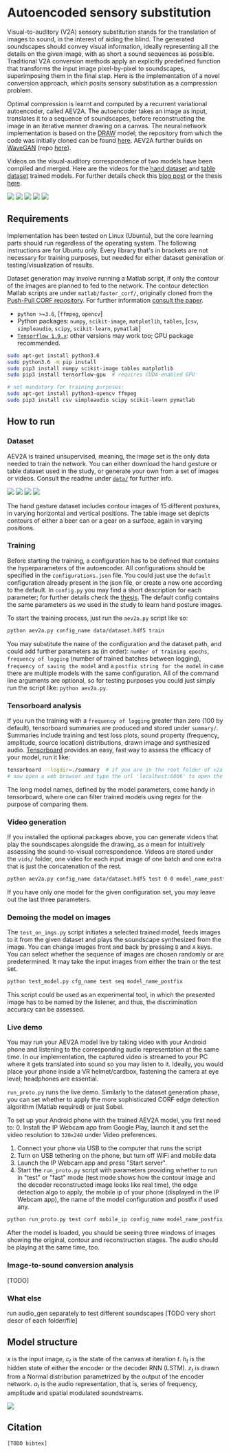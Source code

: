 # Autoencoded sensory substitution

Visual-to-auditory (V2A) sensory substitution stands for the translation of images to sound,
in the interest of aiding the blind. The generated soundscapes should convey visual information,
ideally representing all the details on the given image, with as short a sound sequences as possible.
Traditional V2A conversion methods apply an explicitly predefined function that transforms the input
image pixel-by-pixel to soundscapes, superimposing them in the final step. Here is the implementation
of a novel conversion approach, which posits sensory substitution as a compression problem.

Optimal compression is learnt and computed by a recurrent variational autoencoder, called AEV2A.
The autoencoder takes an image as input, translates it to a sequence of soundscapes, before
reconstructing the image in an iterative manner drawing on a canvas. The neural network implementation
is based on the [DRAW](https://arxiv.org/abs/1502.04623) model; the repository from which the code was
initially cloned can be found [here](https://github.com/kvfrans/draw-color). AEV2A further builds on
[WaveGAN](https://arxiv.org/abs/1802.04208) (repo [here](https://github.com/chrisdonahue/wavegan)).

Videos on the visual-auditory correspondence of two models have been compiled and merged. Here are
the videos for the [hand dataset](https://youtu.be/EGPz4HIFsCM)
and [table dataset](https://youtu.be/4IMlWaVQ2fk) trained models.
For further details check this [blog post](TODO) or the thesis [here](TODO).

![](https://i.imgur.com/ecdDO4s.png) ![](https://i.imgur.com/ALHRqWu.png) ![](https://media.giphy.com/media/2tKDQQuaHNvRGfYQm5/giphy.gif) ![](https://i.imgur.com/11CYllL.png) ![](https://media.giphy.com/media/1wXgFezvfCkjCo2aUh/giphy.gif)

## Requirements
Implementation has been tested on Linux (Ubuntu), but the core learning parts should run regardless of the operating system.
The following instructions are for Ubuntu only. Every library that's in brackets are not necessary for training purposes,
but needed for either dataset generation or testing/visualization of results.

Dataset generation may involve running a Matlab script, if only the contour of the images are planned to fed to the
network. The contour detection Matlab scripts are under `matlab/faster_corf/`, originally cloned from
the [Push-Pull CORF repository](https://www.mathworks.com/matlabcentral/fileexchange/47685-contour-detection-with-the-push-pull-corf-model).
For further information [consult the paper](https://link.springer.com/article/10.1007/s00422-012-0486-6).

- `python >=3.6`, \[`ffmpeg`, `opencv`\]
- Python packages: `numpy`, `scikit-image`, `matplotlib`, `tables`, \[`csv`, `simpleaudio`, `scipy`, `scikit-learn`, `pymatlab`\]
- [`Tensorflow 1.9.x`](https://www.tensorflow.org/install): other versions may work too; GPU package recommended.
```bash
sudo apt-get install python3.6
sudo python3.6 -m pip install
sudo pip3 install numpy scikit-image tables matplotlib
sudo pip3 install tensorflow-gpu  # requires CUDA-enabled GPU
```
```bash
# not mandatory for training purposes:
sudo apt-get install python3-opencv ffmpeg
sudo pip3 install csv simpleaudio scipy scikit-learn pymatlab
```


## How to run

### Dataset
AEV2A is trained unsupervised, meaning, the image set is the only data needed to train the network.
You can either download the hand gesture or table dataset used in the study, or generate your own
from a set of images or videos. Consult the readme under [`data/`](data/README.md) for further info.

![](https://i.imgur.com/8R9gd9F.png) ![](https://i.imgur.com/gyJX60s.png) ![](https://i.imgur.com/O5obnlu.png) ![](https://i.imgur.com/c2NUw9N.png)

The hand gesture dataset includes contour images of 15 different postures, in varying horizontal and vertical positions.
The table image set depicts contours of either a beer can or a gear on a surface, again in varying positions.

### Training
Before starting the training, a configuration has to be defined that contains the hyperparameters of the autoencoder.
All configurations should be specified in the `configurations.json` file. You could just use the `default`
configuration already present in the json file, or create a new one according to the default. In `config.py`
you may find a short description for each parameter; for further details check the [thesis](TODO).
The default config contains the same parameters as we used in the study to learn hand posture images.

To start the training process, just run the `aev2a.py` script like so:
```bash
python aev2a.py config_name data/dataset.hdf5 train
```
You may substitute the name of the configuration and the dataset path, and could add further parameters
as (in order): `number of training epochs`, `frequency of logging` (number of trained batches between logging),
`frequency of saving the model` and a `postfix string for the model` in case there are multiple models with
the same configuration. All of the command line arguments are optional, so for testing purposes you could just
simply run the script like: `python aev2a.py`.

### Tensorboard analysis
If you run the training with a `frequency of logging` greater than zero (100 by default), tensorboard summaries
are produced and stored under `summary/`. Summaries include training and test loss plots,
sound property (frequency, amplitude, source location) distributions, drawn image and synthesized audio.
[Tensorboard](https://www.tensorflow.org/guide/summaries_and_tensorboard) provides an easy, fast way
to assess the efficacy of your model, run it like:

```bash
tensorboard --logdir=./summary  # if you are in the root folder of v2a
# now open a web browser and type the url 'localhost:6006' to open the dashboard
```

The long model names, defined by the model parameters, come handy in tensorboard, where one can filter
trained models using regex for the purpose of comparing them.

### Video generation
If you installed the optional packages above, you can generate videos that play the soundscapes alongside
the drawing, as a mean for intuitively assessing the sound-to-visual correspondence.
Videos are stored under the `vids/` folder, one video for each input image of one batch
and one extra that is just the concatenation of the rest.
 
```bash
python aev2a.py config_name data/dataset.hdf5 test 0 0 model_name_postfix
```

If you have only one model for the given configuration set, you may leave out the last three parameters.

### Demoing the model on images
The `test_on_imgs.py` script initiates a selected trained model, feeds images to it from the given dataset
and plays the soundscape synthesized from the image. You can change images front and back by pressing `D` and `A` keys.
You can select whether the sequence of images are chosen randomly or are predetermined. It may take the input images
from either the train or the test set.

```bash
python test_model.py cfg_name test seq model_name_postfix
```

This script could be used as an experimental tool, in which the presented image has to be named by the listener, and
thus, the discrimination accuracy can be assessed.

### Live demo
You may run your AEV2A model live by taking video with your Android phone and listening to the corresponding
audio representation at the same time. In our implementation, the captured video is streamed to your PC
where it gets translated into sound so you may listen to it. Ideally, you would place your phone
inside a VR helmet/cardbox, fastening the camera at eye level; headphones are essential.

`run_proto.py` runs the live demo. Similarly to the dataset generation phase, you can set whether to
apply the more sophisticated CORF edge detection algorithm (Matlab required) or just Sobel.

To set up your Android phone with the trained AEV2A model, you first need to:
0. Install the IP Webcam app from Google Play, launch it and set the video resolution to `320x240` under Video preferences.
1. Connect your phone via USB to the computer that runs the script
2. Turn on USB tethering on the phone, but turn off WiFi and mobile data
3. Launch the IP Webcam app and press "Start server".
4. Start the `run_proto.py` script with parameters providing whether to run in "test" or "fast" mode
(test mode shows how the contour image and the decoder reconstructed image looks like real time),
the edge detection algo to apply, the mobile ip of your phone (displayed in the IP Webcam app),
the name of the model configuration and postfix if used any.

```bash
python run_proto.py test corf mobile_ip config_name model_name_postfix
```

After the model is loaded, you should be seeing three windows of images showing the original, contour and
reconstruction stages. The audio should be playing at the same time, too.

### Image-to-sound conversion analysis

[TODO]

### What else
run audio_gen separately to test different soundscapes
[TODO very short descr of each folder/file]

## Model structure
_x_ is the input image, _c<sub>t</sub>_ is the state of the canvas at iteration _t_.
_h<sub>t</sub>_ is the hidden state of either the encoder or the decoder RNN (LSTM).
_z<sub>t</sub>_ is drawn from a Normal distribution parametrized by the output of the
encoder network. _a<sub>t</sub>_ is the audio representation, that is, series of
frequency, amplitude and spatial modulated soundstreams.

![](https://i.imgur.com/Q0YAAna.png)

## Citation
```
[TODO bibtex]
```
